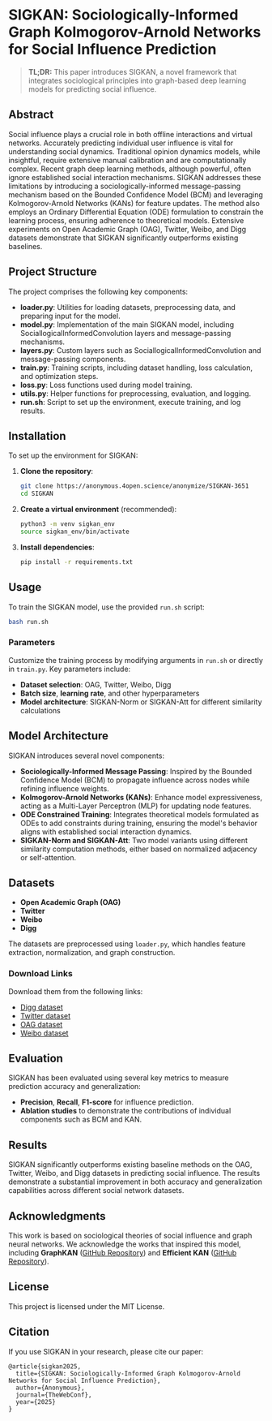 # SIGKAN: Sociologically-Informed Graph Kolmogorov-Arnold Networks for Social Influence Prediction

> **TL;DR:** This paper introduces SIGKAN, a novel framework that integrates sociological principles into graph-based deep learning models for predicting social influence.

## Abstract
Social influence plays a crucial role in both offline interactions and virtual networks. Accurately predicting individual user influence is vital for understanding social dynamics. Traditional opinion dynamics models, while insightful, require extensive manual calibration and are computationally complex. Recent graph deep learning methods, although powerful, often ignore established social interaction mechanisms. SIGKAN addresses these limitations by introducing a sociologically-informed message-passing mechanism based on the Bounded Confidence Model (BCM) and leveraging Kolmogorov-Arnold Networks (KANs) for feature updates. The method also employs an Ordinary Differential Equation (ODE) formulation to constrain the learning process, ensuring adherence to theoretical models. Extensive experiments on Open Academic Graph (OAG), Twitter, Weibo, and Digg datasets demonstrate that SIGKAN significantly outperforms existing baselines.

## Project Structure
The project comprises the following key components:

- **loader.py**: Utilities for loading datasets, preprocessing data, and preparing input for the model.
- **model.py**: Implementation of the main SIGKAN model, including SociallogicalInformedConvolution layers and message-passing mechanisms.
- **layers.py**: Custom layers such as SociallogicalInformedConvolution and message-passing components.
- **train.py**: Training scripts, including dataset handling, loss calculation, and optimization steps.
- **loss.py**: Loss functions used during model training.
- **utils.py**: Helper functions for preprocessing, evaluation, and logging.
- **run.sh**: Script to set up the environment, execute training, and log results.

## Installation
To set up the environment for SIGKAN:

1. **Clone the repository**:
   ```sh
   git clone https://anonymous.4open.science/anonymize/SIGKAN-3651
   cd SIGKAN
   ```

2. **Create a virtual environment** (recommended):
   ```sh
   python3 -m venv sigkan_env
   source sigkan_env/bin/activate
   ```

3. **Install dependencies**:
   ```sh
   pip install -r requirements.txt
   ```

## Usage
To train the SIGKAN model, use the provided `run.sh` script:

```sh
bash run.sh
```

### Parameters
Customize the training process by modifying arguments in `run.sh` or directly in `train.py`. Key parameters include:
- **Dataset selection**: OAG, Twitter, Weibo, Digg
- **Batch size**, **learning rate**, and other hyperparameters
- **Model architecture**: SIGKAN-Norm or SIGKAN-Att for different similarity calculations

## Model Architecture
SIGKAN introduces several novel components:

- **Sociologically-Informed Message Passing**: Inspired by the Bounded Confidence Model (BCM) to propagate influence across nodes while refining influence weights.
- **Kolmogorov-Arnold Networks (KANs)**: Enhance model expressiveness, acting as a Multi-Layer Perceptron (MLP) for updating node features.
- **ODE Constrained Training**: Integrates theoretical models formulated as ODEs to add constraints during training, ensuring the model's behavior aligns with established social interaction dynamics.
- **SIGKAN-Norm and SIGKAN-Att**: Two model variants using different similarity computation methods, either based on normalized adjacency or self-attention.

## Datasets
- **Open Academic Graph (OAG)**
- **Twitter**
- **Weibo**
- **Digg**

The datasets are preprocessed using `loader.py`, which handles feature extraction, normalization, and graph construction.

### Download Links

Download them from the following links:

- [Digg dataset](https://www.isi.edu/~lerman/downloads/digg2009.html)
- [Twitter dataset](https://snap.stanford.edu/data/higgs-twitter.html)
- [OAG dataset](https://www.openacademic.ai/oag/)
- [Weibo dataset](https://www.aminer.cn/influencelocality)

## Evaluation
SIGKAN has been evaluated using several key metrics to measure prediction accuracy and generalization:
- **Precision**, **Recall**, **F1-score** for influence prediction.
- **Ablation studies** to demonstrate the contributions of individual components such as BCM and KAN.

## Results
SIGKAN significantly outperforms existing baseline methods on the OAG, Twitter, Weibo, and Digg datasets in predicting social influence. The results demonstrate a substantial improvement in both accuracy and generalization capabilities across different social network datasets.

## Acknowledgments
This work is based on sociological theories of social influence and graph neural networks. We acknowledge the works that inspired this model, including **GraphKAN** ([GitHub Repository](https://github.com/WillHua127/GraphKAN-Graph-Kolmogorov-Arnold-Networks)) and **Efficient KAN** ([GitHub Repository](https://github.com/Blealtan/efficient-kan)).

## License
This project is licensed under the MIT License.

## Citation
If you use SIGKAN in your research, please cite our paper:

```
@article{sigkan2025,
  title={SIGKAN: Sociologically-Informed Graph Kolmogorov-Arnold Networks for Social Influence Prediction},
  author={Anonymous},
  journal={TheWebConf},
  year={2025}
}
```